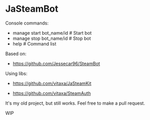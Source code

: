 # JaSteamBot

Console commands:

- manage start bot_name/id # Start bot
- manage stop bot_name/id # Stop bot
- help # Command list

Based on:

- https://github.com/Jessecar96/SteamBot

Using libs:

- https://github.com/vitaxa/JaSteamKit

- https://github.com/vitaxa/SteamAuth

It's my old project, but still works. Feel free to make a pull request.

WIP
